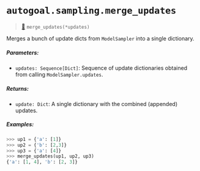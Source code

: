 # `autogoal.sampling.merge_updates`

> [📝](https://github.com/autogoal/autogoal/blob/main/autogoal/sampling/__init__.py#L558)
> `merge_updates(*updates)`

Merges a bunch of update dicts from `ModelSampler`
into a single dictionary.

##### Parameters:

* `updates: Sequence[Dict]`: Sequence of update dictionaries obtained
  from calling `ModelSampler.updates`.

##### Returns:

* `update: Dict`: A single dictionary with the combined (appended) updates.

##### Examples:

```python
>>> up1 = {'a': [1]}
>>> up2 = {'b': [2,3]}
>>> up3 = {'a': [4]}
>>> merge_updates(up1, up2, up3)
{'a': [1, 4], 'b': [2, 3]}

```

